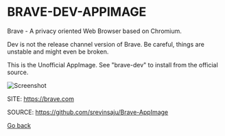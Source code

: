 # BRAVE-DEV-APPIMAGE

 Brave - A privacy oriented Web Browser based on Chromium.
 
 Dev is not the release channel version of Brave. Be 
 careful, things are unstable and might even be broken.

 This is the Unofficial AppImage.
 See "brave-dev" to install from the official source.
 
 ![Screenshot](https://upload.wikimedia.org/wikipedia/commons/8/83/Brave_Browser_Welcome_Page.png)
 
 SITE: https://brave.com

 SOURCE: https://github.com/srevinsaju/Brave-AppImage
 
 [Go back](https://portable-linux-apps.github.io/apps.html)
